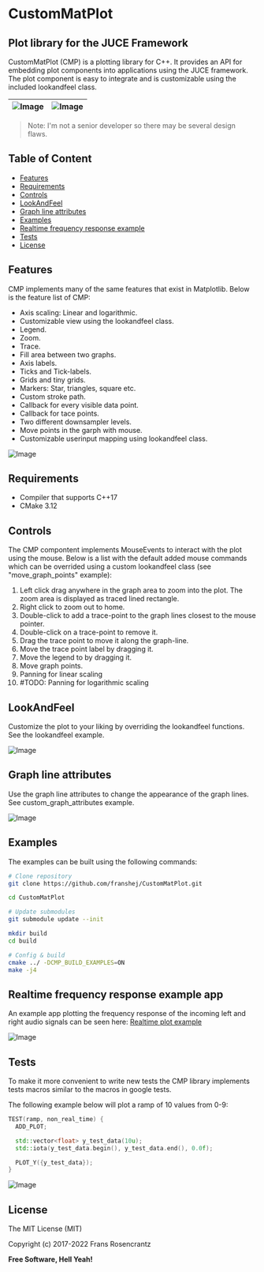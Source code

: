 # CustomMatPlot
## Plot library for the JUCE Framework

CustomMatPlot (CMP) is a plotting library for C++. It provides an API for embedding plot components into applications using the JUCE framework. The plot component is easy to integrate and is customizable using the included lookandfeel class.

| ![Image](img/spread.png)  | ![Image](img/sines.png)|
| ------------- | ------------- |

> Note: I'm not a senior developer so there may be several design flaws.

## Table of Content
  - [Features](#features)
  - [Requirements](#requirements)
  - [Controls](#controls)
  - [LookAndFeel](#lookandfeel)
  - [Graph line attributes](#graph-line-attributes)
  - [Examples](#examples)
  - [Realtime frequency response example](#realtime-frequency-response-example)
  - [Tests](#tests)
  - [License](#license)

## Features
<a name="features"></a>

CMP implements many of the same features that exist in Matplotlib.
Below is the feature list of CMP:

- Axis scaling: Linear and logarithmic.
- Customizable view using the lookandfeel class.
- Legend.
- Zoom.
- Trace.
- Fill area between two graphs.
- Axis labels.
- Ticks and Tick-labels.
- Grids and tiny grids.
- Markers: Star, triangles, square etc.
- Custom stroke path.
- Callback for every visible data point.
- Callback for tace points.
- Two different downsampler levels.
- Move points in the garph with mouse.
- Customizable userinput mapping using lookandfeel class.

![Image](img/heart.png) 

## Requirements
<a name="requirements"></a>

- Compiler that supports C++17
- CMake 3.12

## Controls
<a name="controls"></a>

The CMP compontent implements MouseEvents to interact with the plot using the mouse. Below is a list with the default added mouse commands which can be overrided using a custom lookandfeel class (see "move_graph_points" example):

1. Left click drag anywhere in the graph area to zoom into the plot. The zoom area is displayed as traced lined rectangle.
2. Right click to zoom out to home.
3. Double-click to add a trace-point to the graph lines closest to the mouse pointer.
4. Double-click on a trace-point to remove it.
5. Drag the trace point to move it along the graph-line.
6. Move the trace point label by dragging it.
7. Move the legend to by dragging it.
8. Move graph points.
8. Panning for linear scaling
9. #TODO: Panning for logarithmic scaling

## LookAndFeel
<a name="lookandfeel"></a>

Customize the plot to your liking by overriding the lookandfeel functions. See the lookandfeel example.

![Image](img/lookandfeel.png)

## Graph line attributes
<a name="graph-line-attributes"></a>

Use the graph line attributes to change the appearance of the graph lines. See custom_graph_attributes example.

![Image](img/graph_line_attributes.png)

## Examples
<a name="examples"></a>
The examples can be built using the following commands:

```sh
# Clone repository
git clone https://github.com/franshej/CustomMatPlot.git

cd CustomMatPlot

# Update submodules
git submodule update --init

mkdir build
cd build

# Config & build
cmake ../ -DCMP_BUILD_EXAMPLES=ON
make -j4
```

## Realtime frequency response example app
<a name="realtime-frequency-response-example"></a>

An example app plotting the frequency response of the incoming left and right audio signals can be seen here: <a href="https://github.com/franshej/Realtime-Frequency-Plot-Example"> Realtime plot example </a>

![Image](img/freq-plot-ui.png)

## Tests
<a name="tests"></a>
To make it more convenient to write new tests the CMP library implements tests macros similar to the macros in google tests.

The following example below will plot a ramp of 10 values from 0-9:
```cpp
TEST(ramp, non_real_time) {
  ADD_PLOT;

  std::vector<float> y_test_data(10u);
  std::iota(y_test_data.begin(), y_test_data.end(), 0.0f);

  PLOT_Y({y_test_data});
}
```

![Image](img/ramp.png)


## License
<a name="license"></a>

The MIT License (MIT)

Copyright (c) 2017-2022 Frans Rosencrantz

**Free Software, Hell Yeah!**
